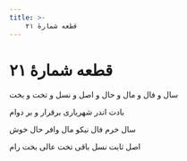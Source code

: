 ```yaml
---
title: >-
    قطعه شمارهٔ ۲۱
---
```

# قطعه شمارهٔ ۲۱

<div class="b" id="bn1"><div class="m1"><p>سال و فال و مال و حال و اصل و نسل و تخت و بخت</p></div>
<div class="m2"><p>بادت اندر شهریاری برقرار و بر دوام</p></div></div>
<div class="b" id="bn2"><div class="m1"><p>سال خرم فال نیکو مال وافر حال خوش</p></div>
<div class="m2"><p>اصل ثابت نسل باقی تخت عالی بخت رام</p></div></div>
